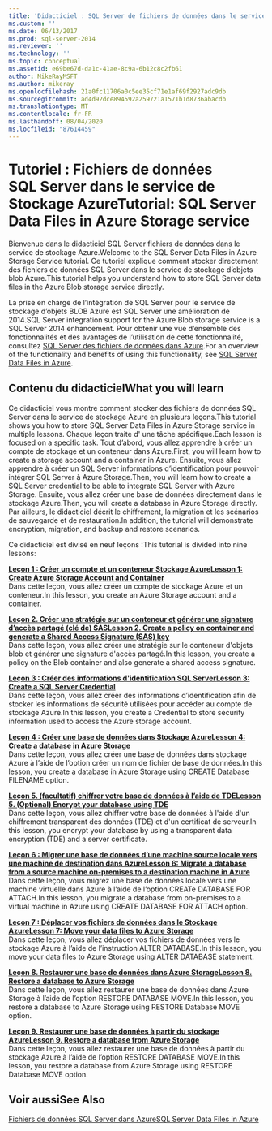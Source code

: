 ```yaml
---
title: 'Didacticiel : SQL Server de fichiers de données dans le service de stockage Azure | Microsoft Docs'
ms.custom: ''
ms.date: 06/13/2017
ms.prod: sql-server-2014
ms.reviewer: ''
ms.technology: ''
ms.topic: conceptual
ms.assetid: e69be67d-da1c-41ae-8c9a-6b12c8c2fb61
author: MikeRayMSFT
ms.author: mikeray
ms.openlocfilehash: 21a0fc11706a0c5ee35cf71e1af69f2927adc9db
ms.sourcegitcommit: ad4d92dce894592a259721a1571b1d8736abacdb
ms.translationtype: MT
ms.contentlocale: fr-FR
ms.lasthandoff: 08/04/2020
ms.locfileid: "87614459"
---
```

# <a name="tutorial-sql-server-data-files-in-azure-storage-service"></a><span data-ttu-id="be1fd-102">Tutoriel : Fichiers de données SQL Server dans le service de Stockage Azure</span><span class="sxs-lookup"><span data-stu-id="be1fd-102">Tutorial: SQL Server Data Files in Azure Storage service</span></span>
  <span data-ttu-id="be1fd-103">Bienvenue dans le didacticiel SQL Server fichiers de données dans le service de stockage Azure.</span><span class="sxs-lookup"><span data-stu-id="be1fd-103">Welcome to the  SQL Server Data Files in Azure Storage Service tutorial.</span></span> <span data-ttu-id="be1fd-104">Ce tutoriel explique comment stocker directement des fichiers de données SQL Server dans le service de stockage d’objets blob Azure.</span><span class="sxs-lookup"><span data-stu-id="be1fd-104">This tutorial helps you understand how to store SQL Server data files in the Azure Blob storage service directly.</span></span>  
  
 <span data-ttu-id="be1fd-105">La prise en charge de l’intégration de SQL Server pour le service de stockage d’objets BLOB Azure est SQL Server une amélioration de 2014.</span><span class="sxs-lookup"><span data-stu-id="be1fd-105">SQL Server integration support for the Azure Blob storage service is a SQL Server 2014 enhancement.</span></span> <span data-ttu-id="be1fd-106">Pour obtenir une vue d’ensemble des fonctionnalités et des avantages de l’utilisation de cette fonctionnalité, consultez [SQL Server des fichiers de données dans Azure](databases/sql-server-data-files-in-microsoft-azure.md).</span><span class="sxs-lookup"><span data-stu-id="be1fd-106">For an overview of the functionality and benefits of using this functionality, see [SQL Server Data Files in Azure](databases/sql-server-data-files-in-microsoft-azure.md).</span></span>  
  
## <a name="what-you-will-learn"></a><span data-ttu-id="be1fd-107">Contenu du didacticiel</span><span class="sxs-lookup"><span data-stu-id="be1fd-107">What you will learn</span></span>  
 <span data-ttu-id="be1fd-108">Ce didacticiel vous montre comment stocker des fichiers de données SQL Server dans le service de stockage Azure en plusieurs leçons.</span><span class="sxs-lookup"><span data-stu-id="be1fd-108">This tutorial shows you how to store SQL Server Data Files in Azure Storage service in multiple lessons.</span></span> <span data-ttu-id="be1fd-109">Chaque leçon traite d' une tâche spécifique.</span><span class="sxs-lookup"><span data-stu-id="be1fd-109">Each lesson is focused on a specific task.</span></span> <span data-ttu-id="be1fd-110">Tout d’abord, vous allez apprendre à créer un compte de stockage et un conteneur dans Azure.</span><span class="sxs-lookup"><span data-stu-id="be1fd-110">First, you will learn how to create a storage account and a container in Azure.</span></span> <span data-ttu-id="be1fd-111">Ensuite, vous allez apprendre à créer un SQL Server informations d’identification pour pouvoir intégrer SQL Server à Azure Storage.</span><span class="sxs-lookup"><span data-stu-id="be1fd-111">Then, you will learn how to create a SQL Server credential to be able to integrate SQL Server with Azure Storage.</span></span> <span data-ttu-id="be1fd-112">Ensuite, vous allez créer une base de données directement dans le stockage Azure.</span><span class="sxs-lookup"><span data-stu-id="be1fd-112">Then, you will create a database in Azure Storage directly.</span></span> <span data-ttu-id="be1fd-113">Par ailleurs, le didacticiel décrit le chiffrement, la migration et les scénarios de sauvegarde et de restauration.</span><span class="sxs-lookup"><span data-stu-id="be1fd-113">In addition, the tutorial will demonstrate encryption, migration, and backup and restore scenarios.</span></span>  
  
 <span data-ttu-id="be1fd-114">Ce didacticiel est divisé en neuf leçons :</span><span class="sxs-lookup"><span data-stu-id="be1fd-114">This tutorial is divided into nine lessons:</span></span>  
  
 <span data-ttu-id="be1fd-115">**[Leçon 1 : Créer un compte et un conteneur Stockage Azure](../tutorials/lesson-1-create-windows-azure-storage-account-and-container.md)**</span><span class="sxs-lookup"><span data-stu-id="be1fd-115">**[Lesson 1: Create Azure Storage Account and Container](../tutorials/lesson-1-create-windows-azure-storage-account-and-container.md)**</span></span>  
 <span data-ttu-id="be1fd-116">Dans cette leçon, vous allez créer un compte de stockage Azure et un conteneur.</span><span class="sxs-lookup"><span data-stu-id="be1fd-116">In this lesson, you create an Azure Storage account and a container.</span></span>  
  
 <span data-ttu-id="be1fd-117">**[Leçon 2. Créer une stratégie sur un conteneur et générer une signature d’accès partagé &#40;clé de&#41; SAS](lesson-1-create-stored-access-policy-and-shared-access-signature.md)**</span><span class="sxs-lookup"><span data-stu-id="be1fd-117">**[Lesson 2. Create a policy on container and generate a Shared Access Signature &#40;SAS&#41; key](lesson-1-create-stored-access-policy-and-shared-access-signature.md)**</span></span>  
 <span data-ttu-id="be1fd-118">Dans cette leçon, vous allez créer une stratégie sur le conteneur d'objets blob et générer une signature d'accès partagé.</span><span class="sxs-lookup"><span data-stu-id="be1fd-118">In this lesson, you create a policy on the Blob container and also generate a shared access signature.</span></span>  
  
 <span data-ttu-id="be1fd-119">**[Leçon 3 : Créer des informations d'identification SQL Server](lesson-2-create-a-sql-server-credential-using-a-shared-access-signature.md)**</span><span class="sxs-lookup"><span data-stu-id="be1fd-119">**[Lesson 3: Create a SQL Server Credential](lesson-2-create-a-sql-server-credential-using-a-shared-access-signature.md)**</span></span>  
 <span data-ttu-id="be1fd-120">Dans cette leçon, vous allez créer des informations d’identification afin de stocker les informations de sécurité utilisées pour accéder au compte de stockage Azure.</span><span class="sxs-lookup"><span data-stu-id="be1fd-120">In this lesson, you create a Credential to store security information used to access the Azure storage account.</span></span>  
  
 <span data-ttu-id="be1fd-121">**[Leçon 4 : Créer une base de données dans Stockage Azure](../relational-databases/lesson-3-database-backup-to-url.md)**</span><span class="sxs-lookup"><span data-stu-id="be1fd-121">**[Lesson 4: Create a database in Azure Storage](../relational-databases/lesson-3-database-backup-to-url.md)**</span></span>  
 <span data-ttu-id="be1fd-122">Dans cette leçon, vous allez créer une base de données dans stockage Azure à l’aide de l’option créer un nom de fichier de base de données.</span><span class="sxs-lookup"><span data-stu-id="be1fd-122">In this lesson, you create a database in Azure Storage using CREATE Database FILENAME option.</span></span>  
  
 <span data-ttu-id="be1fd-123">**[Leçon 5. &#40;facultatif&#41; chiffrer votre base de données à l’aide de TDE](../relational-databases/lesson-4-restore-database-to-virtual-machine-from-url.md)**</span><span class="sxs-lookup"><span data-stu-id="be1fd-123">**[Lesson 5. &#40;Optional&#41; Encrypt your database using TDE](../relational-databases/lesson-4-restore-database-to-virtual-machine-from-url.md)**</span></span>  
 <span data-ttu-id="be1fd-124">Dans cette leçon, vous allez chiffrer votre base de données à l'aide d'un chiffrement transparent des données (TDE) et d'un certificat de serveur.</span><span class="sxs-lookup"><span data-stu-id="be1fd-124">In this lesson, you encrypt your database by using a transparent data encryption (TDE) and a server certificate.</span></span>  
  
 <span data-ttu-id="be1fd-125">**[Leçon 6 : Migrer une base de données d’une machine source locale vers une machine de destination dans Azure](lesson-5-backup-database-using-file-snapshot-backup.md)**</span><span class="sxs-lookup"><span data-stu-id="be1fd-125">**[Lesson 6: Migrate a database from a source machine on-premises to a destination machine in Azure](lesson-5-backup-database-using-file-snapshot-backup.md)**</span></span>  
 <span data-ttu-id="be1fd-126">Dans cette leçon, vous migrez une base de données locale vers une machine virtuelle dans Azure à l’aide de l’option CREATe DATABASE FOR ATTACH.</span><span class="sxs-lookup"><span data-stu-id="be1fd-126">In this lesson, you migrate a database from on-premises to a virtual machine in Azure using CREATE DATABASE FOR ATTACH option.</span></span>  
  
 <span data-ttu-id="be1fd-127">**[Leçon 7 : Déplacer vos fichiers de données dans le Stockage Azure](../relational-databases/lesson-6-generate-activity-and-backup-log-using-file-snapshot-backup.md)**</span><span class="sxs-lookup"><span data-stu-id="be1fd-127">**[Lesson 7: Move your data files to Azure Storage](../relational-databases/lesson-6-generate-activity-and-backup-log-using-file-snapshot-backup.md)**</span></span>  
 <span data-ttu-id="be1fd-128">Dans cette leçon, vous allez déplacer vos fichiers de données vers le stockage Azure à l’aide de l’instruction ALTER DATABASE.</span><span class="sxs-lookup"><span data-stu-id="be1fd-128">In this lesson, you move your data files to Azure Storage using ALTER DATABASE statement.</span></span>  
  
 <span data-ttu-id="be1fd-129">**[Leçon 8. Restaurer une base de données dans Azure Storage](../relational-databases/lesson-7-restore-a-database-to-a-point-in-time.md)**</span><span class="sxs-lookup"><span data-stu-id="be1fd-129">**[Lesson 8. Restore a database to Azure Storage](../relational-databases/lesson-7-restore-a-database-to-a-point-in-time.md)**</span></span>  
 <span data-ttu-id="be1fd-130">Dans cette leçon, vous allez restaurer une base de données dans Azure Storage à l’aide de l’option RESTORE DATABASE MOVE.</span><span class="sxs-lookup"><span data-stu-id="be1fd-130">In this lesson, you restore a database to Azure Storage using RESTORE Database MOVE option.</span></span>  
  
 <span data-ttu-id="be1fd-131">**[Leçon 9. Restaurer une base de données à partir du stockage Azure](lesson-8-restore-as-new-database-from-log-backup.md)**</span><span class="sxs-lookup"><span data-stu-id="be1fd-131">**[Lesson 9. Restore a database from Azure Storage](lesson-8-restore-as-new-database-from-log-backup.md)**</span></span>  
 <span data-ttu-id="be1fd-132">Dans cette leçon, vous allez restaurer une base de données à partir du stockage Azure à l’aide de l’option RESTORE DATABASE MOVE.</span><span class="sxs-lookup"><span data-stu-id="be1fd-132">In this lesson, you restore a database from Azure Storage using RESTORE Database MOVE option.</span></span>  
  
## <a name="see-also"></a><span data-ttu-id="be1fd-133">Voir aussi</span><span class="sxs-lookup"><span data-stu-id="be1fd-133">See Also</span></span>  
 [<span data-ttu-id="be1fd-134">Fichiers de données SQL Server dans Azure</span><span class="sxs-lookup"><span data-stu-id="be1fd-134">SQL Server Data Files in Azure</span></span>](databases/sql-server-data-files-in-microsoft-azure.md)  
  
  
